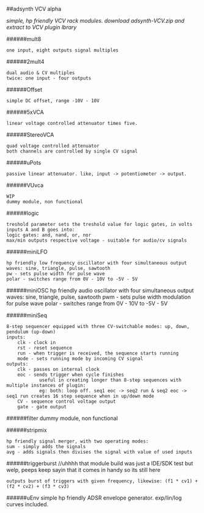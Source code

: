  ##adsynth VCV alpha
 
 *simple, hp friendly VCV rack modules. download adsynth-VCV.zip and extract to VCV plugin lbrary*
 
 ######mult8

	one input, eight outputs signal multiples
	
######2mult4
		
	dual audio & CV multiples
	twice: one input - four outputs
		
######Offset
	
	simple DC offset, range -10V - 10V
	
######5xVCA
	
	linear voltage controlled attenuator times five.
	
######StereoVCA

	quad voltage controlled attenuator
	both channels are controlled by single CV signal
	
######uPots
	
	passive linear attenuator. like, input -> potentiometer -> output.
	
######VUvca
	
	WIP
	dummy module, non functional

######logic
	
	treshold parameter sets the treshold value for logic gates, in volts
	inputs A and B goes into:
	logic gates: and, nand, or, nor
	max/min outputs respective voltage - suitable for audio/cv signals
	
######miniLFO
	
	hp friendly low frequency oscillator with four simultaneous output waves: sine, triangle, pulse, sawtooth
	pw - sets pulse width for pulse wave
	polar - switches range from 0V - 10V to -5V - 5V

######miniOSC
	hp friendly audio oscillator with four simultaneous output waves: sine, triangle, pulse, sawtooth
	pwm - sets pulse width modulation for pulse wave
	polar - switches range from 0V - 10V to -5V - 5V

######miniSeq
		
	8-step sequencer equipped with three CV-switchable modes: up, down, pendulum (up-down)
	inputs:
		clk - clock in
		rst - reset sequence
		run - when trigger is received, the sequence starts running
		mode - sets running mode by incoming CV signal		
	outputs:
		clk - passes on internal clock
		eoc - sends trigger when cycle finishes 
				useful in creating longer than 8-step sequences with multiple instances of plugin:
				eg: both: loop off. seq1 eoc -> seq2 run & seq2 eoc -> seq1 run creates 16 step sequence when in up/down mode
		CV - sequence control voltage output
		gate - gate output


######filter
	dummy module, non functional
	
######stripmix

	hp friendly signal merger, with two operating modes:
	sum - simply adds the signals
	avg - adds signals then divises the signal with value of used inputs
	
######triggerburst
	//uhhhh that module build was just a IDE/SDK test but welp, peeps keep sayin that it comes in handy so its still here
	
	outputs burst of triggers with given frequency, likewise: (f1 * cv1) + (f2 * cv2) + (f3 * cv3)
	
######uEnv
	simple hp friendly ADSR envelope generator.
	exp/lin/log curves included.
